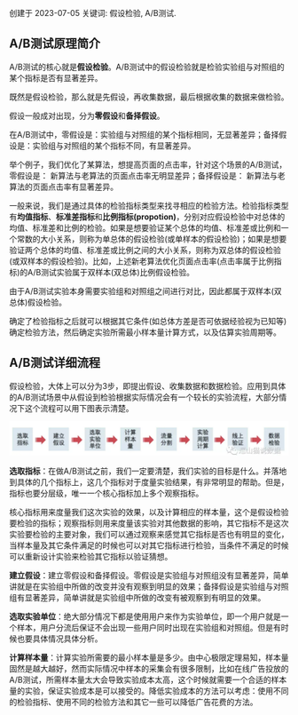 创建于 2023-07-05
关键词: 假设检验, A/B测试.

## **A/B测试原理简介**

A/B测试的核心就是**假设检验**。A/B测试中的假设检验就是检验实验组与对照组的某个指标是否有显著差异。

既然是假设检验，那么就是先假设，再收集数据，最后根据收集的数据来做检验。

假设一般成对出现，分为**零假设**和**备择假设**。

在A/B测试中，零假设是：实验组与对照组的某个指标相同，无显著差异；备择假设是：实验组与对照组的某个指标不同，有显著差异。

举个例子，我们优化了某算法，想提高页面的点击率，针对这个场景的A/B测试，零假设是： 新算法与老算法的页面点击率无明显差异；备择假设是： 新算法与老算法的页面点击率有显著差异。

一般来说，我们是通过具体的检验指标类型来找寻相应的检验方法。检验指标类型有**均值指标**、**标准差指标**和**比例指标(propotion)**，分别对应假设检验中对总体的均值、标准差和比例的检验。如果是想要验证某个总体的均值、标准差或比例和一个常数的大小关系，则称为单总体的假设检验(或单样本的假设检验)；如果是想要验证两个总体的均值、标准差或比例之间的大小关系，则称为双总体的假设检验(或双样本的假设检验)。比如，上述新老算法优化页面点击率(点击率属于比例指标)的A/B测试实验属于双样本(双总体)比例假设检验。

由于A/B测试实验本身需要实验组和对照组之间进行对比，因此都属于双样本(双总体)假设检验。

确定了检验指标之后就可以根据其它条件(如总体方差是否可依据经验视为已知等)确定检验方法，然后确定实验所需最小样本量计算方式，以及估算实验周期等。

## **A/B测试详细流程**

假设检验，大体上可以分为3步，即提出假设、收集数据和数据检验。应用到具体的A/B测试场景中从假设到检验根据实际情况会有一个较长的实验流程，大部分情况下这个流程可以用下图表示清楚。

![image-20230705151716666](img/image-20230705151716666.png)

**选取指标**：在做A/B测试之前，我们一定要清楚，我们实验的目标是什么。并落地到具体的几个指标上，这几个指标对于度量实验结果，有非常明显的帮助。但是，指标也要分层级，唯一一个核心指标加上多个观察指标。

核心指标用来度量我们这次实验的效果，以及计算相应的样本量，这个是假设检验要检验的指标；观察指标则用来度量该实验对其他数据的影响，其它指标不是这次实验要检验的主要对象，我们可以通过观察来感觉其它指标是否也有明显的变化，当样本量及其它条件满足的时候也可以对其它指标进行检验，当条件不满足的时候可以重新设计实验来检验其它指标以验证猜想。

**建立假设**：建立零假设和备择假设。零假设是实验组与对照组没有显著差异，简单讲就是在实验组中所做的改变并没有观察到明显的效果；备择假设是实验组与对照组有显著差异，简单讲就是实验组中所做的改变有被观察到有明显的效果。

**选取实验单位**：绝大部分情况下都是使用用户来作为实验单位，即一个用户就是一个样本，用户分流后保证不会出现一些用户同时出现在实验组和对照组。但是有时候也要具体情况具体分析。

**计算样本量**：计算实验所需要的最小样本量是多少。由中心极限定理易知，样本量固然是越大越好，然而实际情况中样本的采集会有很多限制，比如在线广告投放的A/B测试，所需样本量太大会导致实验成本太高，这个时候就需要一个合适的样本量的实验，保证实验成本是可以接受的。降低实验成本的方法可以考虑：使用不同的检验指标、使用不同的检验方法和其它一些可以降低广告花费的方法。



